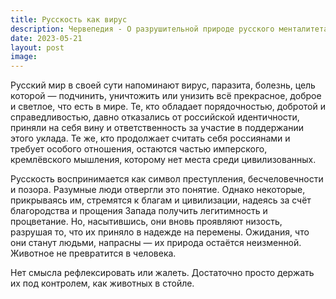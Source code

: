 ```yaml
---
title: Русскость как вирус
description: Червепедия - О разрушительной природе русского менталитета и бесполезности его исправления.
date: 2023-05-21
layout: post
image:
---
```


<p>Русский мир в своей сути напоминают вирус, паразита, болезнь, цель которой — подчинить, уничтожить или унизить всё прекрасное, доброе и светлое, что есть в мире. Те, кто обладает порядочностью, добротой и справедливостью, давно отказались от российской идентичности, приняли на себя вину и ответственность за участие в поддержании этого уклада. Те же, кто продолжает считать себя россиянами и требует особого отношения, остаются частью имперского, кремлёвского мышления, которому нет места среди цивилизованных.</p>

<p>Русскость воспринимается как символ преступления, бесчеловечности и позора. Разумные люди отвергли это понятие. Однако некоторые, прикрываясь им, стремятся к благам и цивилизации, надеясь за счёт благородства и прощения Запада получить легитимность и процветание. Но, насытившись, они вновь проявляют низость, разрушая то, что их приняло в надежде на перемены. Ожидания, что они станут людьми, напрасны — их природа остаётся неизменной. Животное не превратится в человека.</p>

<p>Нет смысла рефлексировать или жалеть. Достаточно просто держать их под контролем, как животных в стойле.</p>